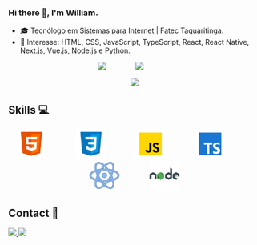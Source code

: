 ### Hi there 👋, I'm William.

- :mortar_board: Tecnólogo em Sistemas para Internet | Fatec Taquaritinga.
- 💙 Interesse: HTML, CSS, JavaScript, TypeScript, React, React Native, Next.js, Vue.js, Node.js e Python.

<p align="center">
    <img src="https://github-readme-streak-stats.herokuapp.com/?user=Williams25&theme=tokyonight" />
    &nbsp;&nbsp;&nbsp;&nbsp;&nbsp;&nbsp;&nbsp;&nbsp;&nbsp;&nbsp;&nbsp;&nbsp;&nbsp;
    <img src="https://github-readme-stats.vercel.app/api/top-langs/?username=Williams25&layout=compact&theme=tokyonight&langs_count=7" />
    &nbsp;&nbsp;&nbsp;&nbsp;&nbsp;&nbsp;&nbsp;&nbsp;&nbsp;&nbsp;&nbsp;&nbsp;&nbsp;
</p>

<p align="center">
    <img src="https://profile-counter.glitch.me/Williams25/count.svg">
</p>

## Skills :computer:

<p align="center">
    <img height="60" src="./assets/html.png" title="HTML" alt="HTML">
    &nbsp;&nbsp;&nbsp;&nbsp;&nbsp;&nbsp;&nbsp;&nbsp;&nbsp;&nbsp;&nbsp;&nbsp;&nbsp;
    <img height="60" src="./assets/css.png" title="CSS" alt="CSS">
     &nbsp;&nbsp;&nbsp;&nbsp;&nbsp;&nbsp;&nbsp;&nbsp;&nbsp;&nbsp;&nbsp;&nbsp;&nbsp;
    <img height="60" src="./assets/javascript.png" title="JavaScript" alt="JavaScript">
    &nbsp;&nbsp;&nbsp;&nbsp;&nbsp;&nbsp;&nbsp;&nbsp;&nbsp;&nbsp;&nbsp;&nbsp;&nbsp;
    <img height="60" src="./assets/typescript.png" title="TypeScript" alt="Java">
    &nbsp;&nbsp;&nbsp;&nbsp;&nbsp;&nbsp;&nbsp;&nbsp;&nbsp;&nbsp;&nbsp;&nbsp;&nbsp;
    <img height="60" src="./assets/react.png" title="React" alt="React">
    &nbsp;&nbsp;&nbsp;&nbsp;&nbsp;&nbsp;&nbsp;&nbsp;&nbsp;&nbsp;&nbsp;&nbsp;&nbsp;
    <img height="60" src="./assets/node.png" title="Node.js" alt="Node.js">
</p>

## Contact :iphone:

<p>
    <a href="mailto:william007.gabriel@gmail.com">
        <img src="https://img.shields.io/badge/gmail-D14836?&style=for-the-badge&logo=gmail&logoColor=white&link=mailto:william007.gabriel@gmail.com">
    </a>
    <a href="https://www.linkedin.com/in/william-gabriel-291a031b4/">
        <img src="https://img.shields.io/badge/linkedin-%230077B5.svg?&style=for-the-badge&logo=linkedin&logoColor=white&link=mailto:https://www.linkedin.com/in/william-gabriel-291a031b4/">
    </a>
<p>

<!--
**Williams25/Williams25** is a ✨ _special_ ✨ repository because its `README.md` (this file) appears on your GitHub profile.

<!-- ![Anurag's github stats](https://github-readme-stats.vercel.app/api?username=Williams25&count_private=true&show_icons=true&theme=tokyonight) -->
<!-- ![Top Langs](https://github-readme-stats.vercel.app/api/top-langs/?username=Williams25&layout=compact&theme=tokyonight&langs_count=7) -->
<!--
Here are some ideas to get you started:

![Anurag's github stats](https://github-readme-streak-stats.herokuapp.com/?user=Williams25&theme=tokyonight)
![Top Langs](https://github-readme-stats.vercel.app/api/top-langs/?username=Williams25&layout=compact&theme=tokyonight&langs_count=7)

- 🔭 I’m currently working on ...
- 🌱 I’m currently learning ...
- 👯 I’m looking to collaborate on ...
- 🤔 I’m looking for help with ...
- 💬 Ask me about ...
- 📫 How to reach me: ...
- 😄 Pronouns: ...
- ⚡ Fun fact: ...
  -->
